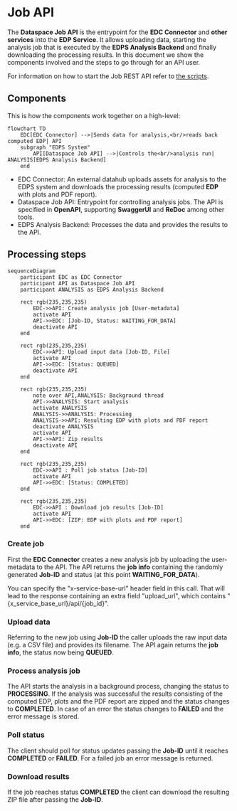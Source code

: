 # Job API

The **Dataspace Job API** is the entrypoint for the **EDC Connector** and **other services** into the **EDP Service**. It allows uploading data, starting the analysis job that is executed by the **EDPS Analysis Backend** and finally downloading the processing results. In this document we show the components involved and the steps to go through for an API user.

For information on how to start the Job REST API refer to [the scripts](./../../scripts/README.md#run-docker-containers).

## Components

This is how the components work together on a high-level:

```mermaid
flowchart TD
    EDC[EDC Connector] -->|Sends data for analysis,<br/>reads back computed EDP| API
    subgraph "EDPS System"
        API[Dataspace Job API] -->|Controls the<br/>analysis run| ANALYSIS[EDPS Analysis Backend]
    end
```

- EDC Connector: An external datahub uploads assets for analysis to the EDPS system and downloads the processing results (computed **EDP** with plots and PDF report).
- Dataspace Job API: Entrypoint for controlling analysis jobs. The API is specified in **OpenAPI**, supporting **SwaggerUI** and **ReDoc** among other tools.
- EDPS Analysis Backend: Processes the data and provides the results to the API.

## Processing steps

```mermaid
sequenceDiagram
    participant EDC as EDC Connector
    participant API as Dataspace Job API
    participant ANALYSIS as EDPS Analysis Backend

    rect rgb(235,235,235)
        EDC->>API: Create analysis job [User-metadata]
        activate API
        API->>EDC: [Job-ID, Status: WAITING_FOR_DATA]
        deactivate API
    end

    rect rgb(235,235,235)
        EDC->>API: Upload input data [Job-ID, File]
        activate API
        API->>EDC: [Status: QUEUED]
        deactivate API
    end

    rect rgb(235,235,235)
        note over API,ANALYSIS: Background thread
        API->>ANALYSIS: Start analysis
        activate ANALYSIS
        ANALYSIS->>ANALYSIS: Processing
        ANALYSIS->>API: Resulting EDP with plots and PDF report
        deactivate ANALYSIS
        activate API
        API->>API: Zip results
        deactivate API
    end

    rect rgb(235,235,235)
        EDC->>API : Poll job status [Job-ID]
        activate API
        API->>EDC: [Status: COMPLETED]
    end

    rect rgb(235,235,235)
        EDC->>API : Download job results [Job-ID]
        activate API
        API->>EDC: [ZIP: EDP with plots and PDF report]
    end
```

### Create job

First the **EDC Connector** creates a new analysis job by uploading the user-metadata to the API. The API returns the **job info** containing the randomly generated **Job-ID** and status (at this point **WAITING_FOR_DATA**).

You can specify the "x-service-base-url" header field in this call. That will lead to the response containing an extra field "upload_url", which contains "{x_service_base_url}/api/{job_id}".

### Upload data

Referring to the new job using **Job-ID** the caller uploads the raw input data (e.g. a CSV file) and provides its filename. The API again returns the **job info**, the status now being **QUEUED**.

### Process analysis job 

The API starts the analysis in a background process, changing the status to **PROCESSING**.
If the analysis was successful the results consisting of the computed EDP, plots and the PDF report are zipped and the status changes to **COMPLETED**.
In case of an error the status changes to **FAILED** and the error message is stored.

### Poll status

The client should poll for status updates passing the **Job-ID** until it reaches **COMPLETED** or **FAILED**. For a failed job an error message is returned.

### Download results

If the job reaches status **COMPLETED** the client can download the resulting ZIP file after passing the **Job-ID**.
